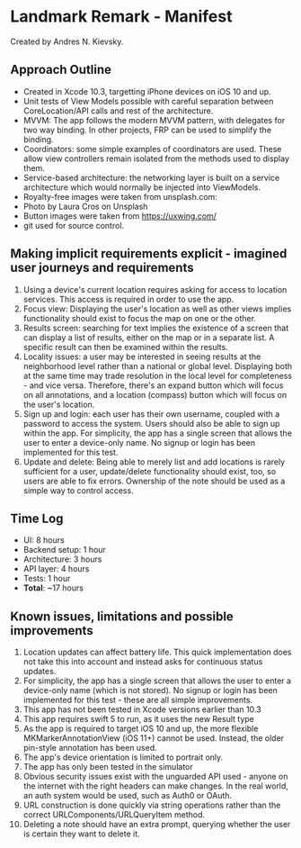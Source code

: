 #  Landmark Remark - Manifest

Created by Andres N. Kievsky.

## Approach Outline


- Created in Xcode 10.3, targetting iPhone devices on iOS 10 and up.
- Unit tests of View Models possible with careful separation between CoreLocation/API calls and rest of the architecture.
- MVVM: The app follows the modern MVVM pattern, with delegates for two way binding. In other projects, FRP can be used to simplify the binding.
- Coordinators: some simple examples of coordinators are used. These allow view controllers remain isolated from the methods used to display them.
- Service-based architecture: the networking layer is built on a service architecture which would normally be injected into ViewModels.
- Royalty-free images were taken from unsplash.com:
- Photo by Laura Cros on Unsplash
- Button images were taken from https://uxwing.com/
- git used for source control.

## Making implicit requirements explicit - imagined user journeys and requirements

1. Using a device's current location requires asking for access to location services. This access is required in order to use the app.
2. Focus view: Displaying the user's location as well as other views implies functionality should exist to focus the map on one or the other.
3. Results screen: searching for text implies the existence of a screen that can display a list of results, either on the map or in a separate list. A specific result can then be examined within the results.
4. Locality issues: a user may be interested in seeing results at the neighborhood level rather than a national or global level. Displaying both at the same time may trade resolution in the local level for completeness - and vice versa. Therefore, there's an expand button which will focus on all annotations, and a location (compass) button which will focus on the user's location.
5. Sign up and login: each user has their own username, coupled with a password to access the system. Users should also be able to sign up within the app. For simplicity, the app has a single screen that allows the user to enter a device-only name. No signup or login has been implemented for this test.
6. Update and delete: Being able to merely list and add locations is rarely sufficient for a user, update/delete functionality should exist, too, so users are able to fix errors. Ownership of the note should be used as a simple way to control access.

## Time Log

- UI: 8 hours
- Backend setup: 1 hour
- Architecture: 3 hours
- API layer: 4 hours
- Tests: 1 hour
- **Total**: ~17 hours

## Known issues, limitations and possible improvements

1. Location updates can affect battery life. This quick implementation does not take this into account and instead asks for continuous status updates.
2. For simplicity, the app has a single screen that allows the user to enter a device-only name (which is not stored). No signup or login has been implemented for this test - these are all simple improvements.
3. This app has not been tested in Xcode versions earlier than 10.3
4. This app requires swift 5 to run, as it uses the new Result type
5. As the app is required to target iOS 10 and up, the more flexible MKMarkerAnnotationView (iOS 11+) cannot be used. Instead, the older pin-style annotation has been used.
6. The app's device orientation is limited to portrait only.
7. The app has only been tested in the simulator
8. Obvious security issues exist with the unguarded API used - anyone on the internet with the right headers can make changes. In the real world, an auth system would be used, such as Auth0 or OAuth.
9. URL construction is done quickly via string operations rather than the correct URLComponents/URLQueryItem method.
10. Deleting a note should have an extra prompt, querying whether the user is certain they want to delete it.

